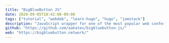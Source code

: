 ```yaml
---
title: "BigBlueButton JS"
date: 2020-09-05T10:42:08-09:00
tags: ["tutorial", "webdeb", "learn-hugo", "hugo", "jamstack"]
description: "JavaScript wrapper for one of the most popular web conferencing systems designed for online learning. Enables developers to use native JS objects instead of XML."
github: "https://github.com/aakatev/bigbluebutton-js/"
web: "https://bigbluebutton.network/"
---
```

